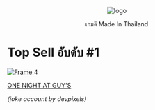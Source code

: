
<div align="center">
  
![logo](https://github.com/YOGUNG-ENTERTAINMENT/.github/assets/60780448/053fc7f8-a3f9-49c2-9bf1-32f65d42e1f8)

เกมดี Made In Thailand

</div>

# Top Sell อับดับ #1
[![Frame 4](https://github.com/YOGUNG-ENTERTAINMENT/.github/assets/60780448/e8c76c32-b32c-48da-8ad3-18757ba15339)](https://devpixels.itch.io/one-night-at-guys)

[ONE NIGHT AT GUY'S](https://devpixels.itch.io/one-night-at-guys)

*(joke account by devpixels)*
